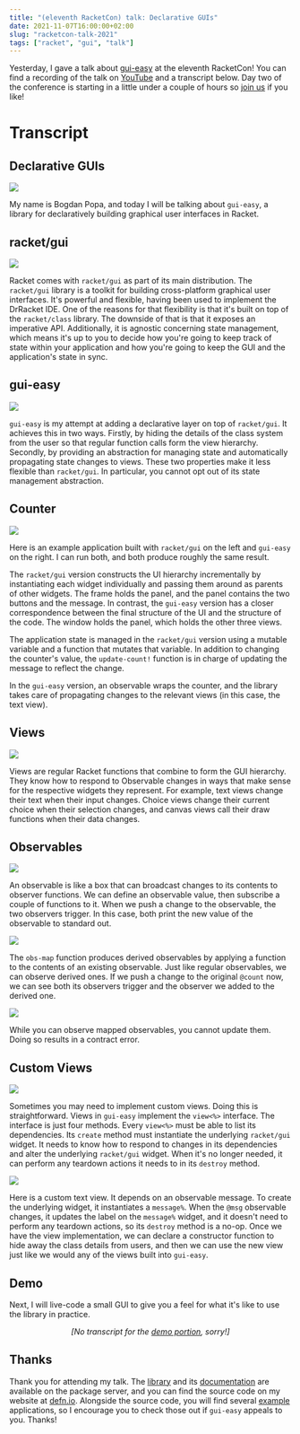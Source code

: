 ```yaml
---
title: "(eleventh RacketCon) talk: Declarative GUIs"
date: 2021-11-07T16:00:00+02:00
slug: "racketcon-talk-2021"
tags: ["racket", "gui", "talk"]
---
```


Yesterday, I gave a talk about [gui-easy] at the eleventh RacketCon!
You can find a recording of the talk on [YouTube][talk] and a
transcript below.  Day two of the conference is starting in a little
under a couple of hours so [join us][con] if you like!

<!--more-->

# Transcript

## Declarative GUIs

<img src="/img/racketcon2021-slides/slide-01.jpg">

My name is Bogdan Popa, and today I will be talking about `gui-easy`,
a library for declaratively building graphical user interfaces in
Racket.

## racket/gui

<img src="/img/racketcon2021-slides/slide-02.jpg">

Racket comes with `racket/gui` as part of its main distribution. The
`racket/gui` library is a toolkit for building cross-platform
graphical user interfaces.  It's powerful and flexible, having been
used to implement the DrRacket IDE.  One of the reasons for that
flexibility is that it's built on top of the `racket/class` library.
The downside of that is that it exposes an imperative API.
Additionally, it is agnostic concerning state management, which means
it's up to you to decide how you're going to keep track of state
within your application and how you're going to keep the GUI and the
application's state in sync.

## gui-easy

<img src="/img/racketcon2021-slides/slide-03.jpg">

`gui-easy` is my attempt at adding a declarative layer on top of
`racket/gui`.  It achieves this in two ways.  Firstly, by hiding the
details of the class system from the user so that regular function
calls form the view hierarchy.  Secondly, by providing an abstraction
for managing state and automatically propagating state changes to
views.  These two properties make it less flexible than `racket/gui`.
In particular, you cannot opt out of its state management abstraction.

## Counter

<img src="/img/racketcon2021-slides/slide-04.jpg">

Here is an example application built with `racket/gui` on the left and
`gui-easy` on the right. I can run both, and both produce roughly the
same result.

The `racket/gui` version constructs the UI hierarchy incrementally by
instantiating each widget individually and passing them around as
parents of other widgets.  The frame holds the panel, and the panel
contains the two buttons and the message.  In contrast, the `gui-easy`
version has a closer correspondence between the final structure of the
UI and the structure of the code.  The window holds the panel, which
holds the other three views.

The application state is managed in the `racket/gui` version using a
mutable variable and a function that mutates that variable.  In
addition to changing the counter's value, the `update-count!` function
is in charge of updating the message to reflect the change.

In the `gui-easy` version, an observable wraps the counter, and the
library takes care of propagating changes to the relevant views (in
this case, the text view).

## Views

<img src="/img/racketcon2021-slides/slide-05.jpg">

Views are regular Racket functions that combine to form the GUI
hierarchy.  They know how to respond to Observable changes in ways
that make sense for the respective widgets they represent.  For
example, text views change their text when their input changes.
Choice views change their current choice when their selection changes,
and canvas views call their draw functions when their data changes.

## Observables

<img src="/img/racketcon2021-slides/slide-06.jpg">

An observable is like a box that can broadcast changes to its contents
to observer functions.  We can define an observable value, then
subscribe a couple of functions to it.  When we push a change to the
observable, the two observers trigger.  In this case, both print the
new value of the observable to standard out.

<img src="/img/racketcon2021-slides/slide-07.jpg">

The `obs-map` function produces derived observables by applying a
function to the contents of an existing observable.  Just like regular
observables, we can observe derived ones.  If we push a change to the
original `@count` now, we can see both its observers trigger and the
observer we added to the derived one.

<img src="/img/racketcon2021-slides/slide-08.jpg">

While you can observe mapped observables, you cannot update
them.  Doing so results in a contract error.

## Custom Views

<img src="/img/racketcon2021-slides/slide-09.jpg">

Sometimes you may need to implement custom views. Doing this is
straightforward.  Views in `gui-easy` implement the `view<%>`
interface.  The interface is just four methods.  Every `view<%>` must
be able to list its dependencies.  Its `create` method must instantiate
the underlying `racket/gui` widget.  It needs to know how to respond to
changes in its dependencies and alter the underlying `racket/gui`
widget.  When it's no longer needed, it can perform any teardown
actions it needs to in its `destroy` method.

<img src="/img/racketcon2021-slides/slide-10.jpg">

Here is a custom text view.  It depends on an observable message.  To
create the underlying widget, it instantiates a `message%`.  When the
`@msg` observable changes, it updates the label on the `message%`
widget, and it doesn't need to perform any teardown actions, so its
`destroy` method is a no-op.  Once we have the view implementation, we
can declare a constructor function to hide away the class details from
users, and then we can use the new view just like we would any of the
views built into `gui-easy`.

## Demo

Next, I will live-code a small GUI to give you a feel for what it's
like to use the library in practice.

<center>
  <em>[No transcript for the <a href="https://youtu.be/ZkReE9lyGbs?t=740">demo portion</a>, sorry!]</em>
</center>

## Thanks

Thank you for attending my talk.  The [library][pkg] and its
[documentation][docs] are available on the package server, and you can
find the source code on my website at [defn.io].  Alongside the source
code, you will find several [example][examples] applications, so I
encourage you to check those out if `gui-easy` appeals to you.
Thanks!


[con]: https://con.racket-lang.org/
[gui-easy]: https://github.com/Bogdanp/racket-gui-easy
[talk]: https://youtu.be/ZkReE9lyGbs?t=258
[pkg]: https://pkgd.racket-lang.org/pkgn/package/gui-easy
[docs]: https://docs.racket-lang.org/gui-easy/index.html
[examples]: https://github.com/Bogdanp/racket-gui-easy/tree/master/examples
[defn.io]: https://defn.io
